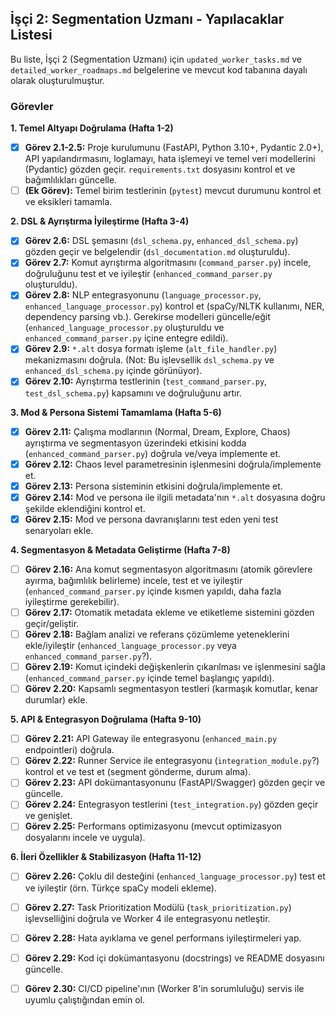 ## İşçi 2: Segmentation Uzmanı - Yapılacaklar Listesi

Bu liste, İşçi 2 (Segmentation Uzmanı) için `updated_worker_tasks.md` ve `detailed_worker_roadmaps.md` belgelerine ve mevcut kod tabanına dayalı olarak oluşturulmuştur.

### Görevler

**1. Temel Altyapı Doğrulama (Hafta 1-2)**
- [x] **Görev 2.1-2.5:** Proje kurulumunu (FastAPI, Python 3.10+, Pydantic 2.0+), API yapılandırmasını, loglamayı, hata işlemeyi ve temel veri modellerini (Pydantic) gözden geçir. `requirements.txt` dosyasını kontrol et ve bağımlılıkları güncelle.
- [ ] **(Ek Görev):** Temel birim testlerinin (`pytest`) mevcut durumunu kontrol et ve eksikleri tamamla.

**2. DSL & Ayrıştırma İyileştirme (Hafta 3-4)**
- [x] **Görev 2.6:** DSL şemasını (`dsl_schema.py`, `enhanced_dsl_schema.py`) gözden geçir ve belgelendir (`dsl_documentation.md` oluşturuldu).
- [x] **Görev 2.7:** Komut ayrıştırma algoritmasını (`command_parser.py`) incele, doğruluğunu test et ve iyileştir (`enhanced_command_parser.py` oluşturuldu).
- [x] **Görev 2.8:** NLP entegrasyonunu (`language_processor.py`, `enhanced_language_processor.py`) kontrol et (spaCy/NLTK kullanımı, NER, dependency parsing vb.). Gerekirse modelleri güncelle/eğit (`enhanced_language_processor.py` oluşturuldu ve `enhanced_command_parser.py` içine entegre edildi).
- [x] **Görev 2.9:** `*.alt` dosya formatı işleme (`alt_file_handler.py`) mekanizmasını doğrula. (Not: Bu işlevsellik `dsl_schema.py` ve `enhanced_dsl_schema.py` içinde görünüyor).
- [x] **Görev 2.10:** Ayrıştırma testlerinin (`test_command_parser.py`, `test_dsl_schema.py`) kapsamını ve doğruluğunu artır.

**3. Mod & Persona Sistemi Tamamlama (Hafta 5-6)**
- [x] **Görev 2.11:** Çalışma modlarının (Normal, Dream, Explore, Chaos) ayrıştırma ve segmentasyon üzerindeki etkisini kodda (`enhanced_command_parser.py`) doğrula ve/veya implemente et.
- [x] **Görev 2.12:** Chaos level parametresinin işlenmesini doğrula/implemente et.
- [x] **Görev 2.13:** Persona sisteminin etkisini doğrula/implemente et.
- [x] **Görev 2.14:** Mod ve persona ile ilgili metadata'nın `*.alt` dosyasına doğru şekilde eklendiğini kontrol et.
- [x] **Görev 2.15:** Mod ve persona davranışlarını test eden yeni test senaryoları ekle.

**4. Segmentasyon & Metadata Geliştirme (Hafta 7-8)**
- [ ] **Görev 2.16:** Ana komut segmentasyon algoritmasını (atomik görevlere ayırma, bağımlılık belirleme) incele, test et ve iyileştir (`enhanced_command_parser.py` içinde kısmen yapıldı, daha fazla iyileştirme gerekebilir).
- [ ] **Görev 2.17:** Otomatik metadata ekleme ve etiketleme sistemini gözden geçir/geliştir.
- [ ] **Görev 2.18:** Bağlam analizi ve referans çözümleme yeteneklerini ekle/iyileştir (`enhanced_language_processor.py` veya `enhanced_command_parser.py`?).
- [ ] **Görev 2.19:** Komut içindeki değişkenlerin çıkarılması ve işlenmesini sağla (`enhanced_command_parser.py` içinde temel başlangıç yapıldı).
- [ ] **Görev 2.20:** Kapsamlı segmentasyon testleri (karmaşık komutlar, kenar durumlar) ekle.

**5. API & Entegrasyon Doğrulama (Hafta 9-10)**
- [ ] **Görev 2.21:** API Gateway ile entegrasyonu (`enhanced_main.py` endpointleri) doğrula.
- [ ] **Görev 2.22:** Runner Service ile entegrasyonu (`integration_module.py`?) kontrol et ve test et (segment gönderme, durum alma).
- [ ] **Görev 2.23:** API dokümantasyonunu (FastAPI/Swagger) gözden geçir ve güncelle.
- [ ] **Görev 2.24:** Entegrasyon testlerini (`test_integration.py`) gözden geçir ve genişlet.
- [ ] **Görev 2.25:** Performans optimizasyonu (mevcut optimizasyon dosyalarını incele ve uygula).

**6. İleri Özellikler & Stabilizasyon (Hafta 11-12)**
- [ ] **Görev 2.26:** Çoklu dil desteğini (`enhanced_language_processor.py`) test et ve iyileştir (örn. Türkçe spaCy modeli ekleme).
- [ ] **Görev 2.27:** Task Prioritization Modülü (`task_prioritization.py`) işlevselliğini doğrula ve Worker 4 ile entegrasyonu netleştir.
- [ ] **Görev 2.28:** Hata ayıklama ve genel performans iyileştirmeleri yap.
- [ ] **Görev 2.29:** Kod içi dokümantasyonu (docstrings) ve README dosyasını güncelle.
- [ ] **Görev 2.30:** CI/CD pipeline'ının (Worker 8'in sorumluluğu) servis ile uyumlu çalıştığından emin ol.

